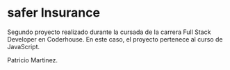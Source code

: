# safer Insurance

Segundo proyecto realizado durante la cursada de la carrera Full Stack Developer en Coderhouse.
En este caso, el proyecto pertenece al curso de JavaScript.

Patricio Martinez.
